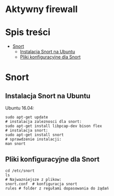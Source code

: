 # Aktywny firewall 
# Spis treści
- [Snort](#snort)
  + [Instalacja Snort na Ubuntu](#instalacja-snort-na-ubuntu)
  + [Pliki konfiguracyjne dla Snort](#pliki-konfiguracyjne-dla-snort)

# Snort

## Instalacja Snort na Ubuntu
Ubuntu 16.04:
```console
sudo apt-get update
# instalacja zaleznosci dla snort:
sudo apt-get install libpcap-dev bison flex
# instalacja snort:
sudo apt-get install snort
# sprawdzenie instalacji:
man snort
```
## Pliki konfiguracyjne dla Snort
```console
cd /etc/snort
ls
# Najwazniejsze z plikow:
snort.conf  # konfiguracja snort
rules # folder z regułami dopasowania do żądań
```
